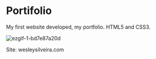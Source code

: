 # Portifolio
My first website developed, my portfolio. HTML5 and CSS3.

![ezgif-1-bd7e87a20d](https://user-images.githubusercontent.com/116441631/217402087-2d31ebb9-726b-4b39-a508-43e889df9df8.gif)

Site: 
wesleysilveira.com
